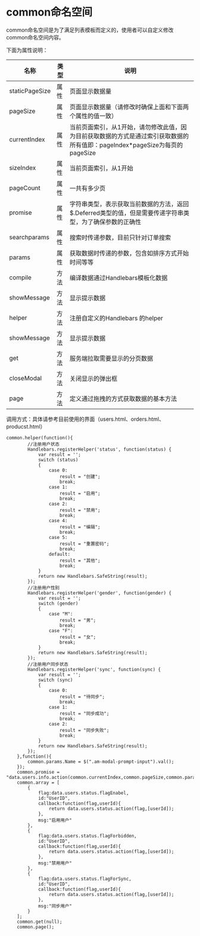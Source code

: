 # common命名空间
common命名空间是为了满足列表模板而定义的，使用者可以自定义修改common命名空间内容。

下面为属性说明：

| 名称 | 类型 | 说明 |
| -- | -- | -- |
| staticPageSize | 属性 | 页面显示数据量 |
| pageSize | 属性 | 页面显示数据量（请修改时确保上面和下面两个属性的值一致） |
| currentIndex | 属性 | 当前页面索引，从1开始，请勿修改此值，因为目前获取数据的方式是通过索引获取数据的所有值即：pageIndex*pageSize为每页的pageSize |
| sizeIndex | 属性 | 当前页面索引，从1开始 |
| pageCount | 属性 | 一共有多少页 |
| promise | 属性 | 字符串类型，表示获取当前数据的方法，返回$.Deferred类型的值，但是需要传递字符串类型，为了确保参数的正确性 |
| searchparams | 属性 | 搜索时传递参数，目前只针对订单搜索 |
| params | 属性 | 获取数据时传递的参数，包含如排序方式开始时间等等 |
| compile | 方法 | 编译数据通过Handlebars模板化数据 |
| showMessage | 方法 | 显示提示数据 |
| helper | 方法 | 注册自定义的Handlebars 的helper |
| showMessage | 方法 | 显示提示数据 |
| get | 方法 | 服务端拉取需要显示的分页数据 |
| closeModal | 方法 | 关闭显示的弹出框 |
| page | 方法 | 定义通过拖拽的方式获取数据的基本方法 |

调用方式：具体请参考目前使用的界面（users.html、orders.html、producst.html）

```
common.helper(function(){
        //注册用户状态
        Handlebars.registerHelper('status', function(status) {
            var result = '';
            switch (status)
            {
                case 0:
                    result = "创建";
                    break;
                case 1:
                    result = "启用";
                    break;
                case 2:
                    result = "禁用";
                    break;
                case 4:
                    result = "编辑";
                    break;
                case 5:
                    result = "重置密码";
                    break;
                default:
                    result = "其他";
                    break;
            }
            return new Handlebars.SafeString(result);
        });
        //注册用户性别
        Handlebars.registerHelper('gender', function(gender) {
            var result = '';
            switch (gender)
            {
                case "M":
                    result = "男";
                    break;
                case "F":
                    result = "女";
                    break;
            }
            return new Handlebars.SafeString(result);
        });
        //注册用户同步状态
        Handlebars.registerHelper('sync', function(sync) {
            var result = '';
            switch (sync)
            {
                case 0:
                    result = "待同步";
                    break;
                case 1:
                    result = "同步成功";
                    break;
                case 2:
                    result = "同步失败";
                    break;
            }
            return new Handlebars.SafeString(result);
        });
    },function(){
        common.params.Name = $(".am-modal-prompt-input").val();
    });
    common.promise = "data.users.info.action(common.currentIndex,common.pageSize,common.params)";
    common.array = [
        {
            flag:data.users.status.flagEnabel,
            id:"UserID",
            callback:function(flag,userId){
                return data.users.status.action(flag,[userId]);
            },
            msg:"启用用户"
        },
        {
            flag:data.users.status.flagForbidden,
            id:"UserID",
            callback:function(flag,userId){
                return data.users.status.action(flag,[userId]);
            },
            msg:"禁用用户"
        },
        {
            flag:data.users.status.flagForSync,
            id:"UserID",
            callback:function(flag,userId){
                return data.users.status.action(flag,[userId]);
            },
            msg:"同步用户"
        }
    ];
    common.get(null);
    common.page();
```



